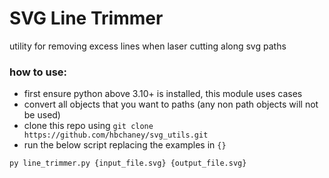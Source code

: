 # SVG Line Trimmer

utility for removing excess lines when laser cutting along svg paths 

### how to use: 

- first ensure python above 3.10+ is installed, this module uses cases
- convert all objects that you want to paths (any non path objects will not be used)
- clone this repo using `git clone https://github.com/hbchaney/svg_utils.git`
- run the below script replacing the examples in `{}`  

`py line_trimmer.py {input_file.svg} {output_file.svg}`